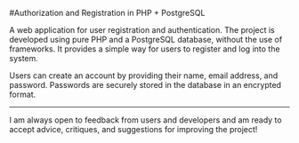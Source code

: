 #Authorization and Registration in PHP + PostgreSQL

A web application for user registration and authentication. The project is developed using pure PHP and a PostgreSQL database, without the use of frameworks. It provides a simple way for users to register and log into the system.


Users can create an account by providing their name, email address, and password. Passwords are securely stored in the database in an encrypted format.

______
I am always open to feedback from users and developers and am ready to accept advice, critiques, and suggestions for improving the project!